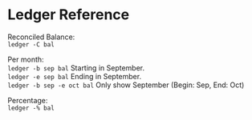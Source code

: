# Ledger Reference
  
Reconciled Balance:  
``ledger -C bal``  
  
Per month:  
`ledger -b sep bal` Starting in September.  
`ledger -e sep bal` Ending in September.  
`ledger -b sep -e oct bal` Only show September (Begin: Sep, End: Oct)  
  
Percentage:  
`ledger -% bal`  
